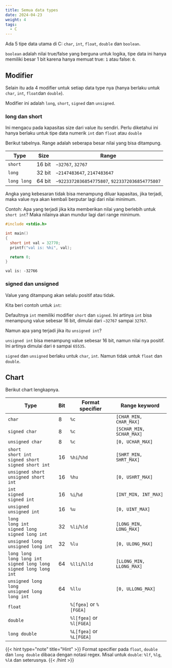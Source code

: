 ```yaml
---
title: Semua data types
date: 2024-04-23
weight: 4
tags: 
  - C
---
```


Ada 5 tipe data utama di C: `char`, `int`, `float`, `double` dan `boolean`.

`boolean` adalah nilai true/false yang berguna untuk logika, tipe data ini hanya memiliki besar 1 bit karena hanya memuat true: `1` atau false: `0`.

## Modifier

Selain itu ada 4 modifier untuk setiap data type nya (hanya berlaku untuk `char`, `int`, `float`dan `double`).

Modifier ini adalah `long`, `short`, `signed` dan `unsigned`.

### long dan short

Ini mengacu pada kapasitas size dari value itu sendiri. Perlu diketahui ini hanya berlaku untuk tipe data numerik `int` dan `float` atau `double`

Berikut tabelnya. Range adalah seberapa besar nilai yang bisa ditampung.

| Type | Size | Range |
|-|-|-|
| `short` | 16 bit | `−32767`, `32767` |
| `long` | 32 bit | `−2147483647`, `2147483647` |
| `long long` | 64 bit | `−9223372036854775807`, `9223372036854775807` |

Angka yang kebesaran tidak bisa menampung diluar kapasitas, jika terjadi, maka value nya akan kembali berputar lagi dari nilai minimum.

Contoh: Apa yang terjadi jika kita memberikan nilai yang berlebih untuk `short int`? Maka nilainya akan mundur lagi dari range minimum.

```c
#include <stdio.h>

int main()
{
  short int val = 32770;
  printf("val is: %hi", val);

  return 0;
}
```
```plain
val is: -32766
```

### signed dan unsigned

Value yang ditampung akan selalu positif atau tidak.

Kita beri contoh untuk `int`:

Defaultnya `int` memiliki modifier `short` dan `signed`. Ini artinya `int` bisa menampung value sebesar 16 bit, dimulai dari `−32767` sampai `32767`.

Namun apa yang terjadi jika itu `unsigned int`?

`unsigned int` bisa menampung value sebesar 16 bit, namun nilai nya positif. Ini artinya dimulai dari `0` sampai `65535`.

`signed` dan `unsigned` berlaku untuk `char`, `int`. Namun tidak untuk `float` dan `double`.

## Chart

Berikut chart lengkapnya.

| Type | Bit | Format specifier | Range keyword |
|-|-|-|-|
| `char` | 8 | `%c` | `[CHAR_MIN, CHAR_MAX]` |
| `signed char` | 8 | `%c` | `[SCHAR_MIN, SCHAR_MAX]` |
| `unsigned char` | 8 | `%c` | `[0, UCHAR_MAX]` |
| `short`<br>`short int`<br>`signed short`<br>`signed short int` | 16 | `%hi`/`%hd` | `[SHRT_MIN, SHRT_MAX]` |
| `unsigned short`<br>`unsigned short int` | 16 | `%hu` | `[0, USHRT_MAX]` |
| `int`<br>`signed`<br>`signed int` | 16 | `%i`/`%d` | `[INT_MIN, INT_MAX]` |
| `unsigned`<br>`unsigned int` | 16 | `%u` | `[0, UINT_MAX]` |
| `long`<br>`long int`<br>`signed long`<br>`signed long int` | 32 | `%li`/`%ld` | `[LONG_MIN, LONG_MAX]` |
| `unsigned long`<br>`unsigned long int` | 32 | `%lu` | `[0, ULONG_MAX]` |
| `long long`<br>`long long int`<br>`signed long long`<br>`signed long long int` | 64 | `%lli`/`%lld` | `[LLONG_MIN, LLONG_MAX]` |
| `unsigned long long`<br>`unsigned long long int` | 64 | `%llu` | `[0, ULLONG_MAX]` |
| `float` |  | `%[fgea]` or `%[FGEA]` |  |
| `double` |  | `%l[fgea]` or `%l[FGEA]` |  |
| `long double` |  | `%L[fgea]` or `%L[FGEA]` |  |

{{< hint type="note" title="Hint" >}}
Format specifier pada `float`, `double` dan `long double` dibaca dengan notasi regex. Misal untuk `double`: `%lf`, `%lg`, `%lA` dan seterusnya.
{{< /hint >}}

